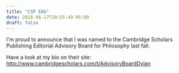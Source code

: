 ```yaml
---
title: "CSP EAG"
date: 2018-06-17T20:55:49-05:00
draft: false
---
```


I'm proud to announce that I was named to the Cambridge Scholars Publishing Editorial Advisory Board for Philosophy last fall.

Have a look at my bio on their site: http://www.cambridgescholars.com/t/AdvisoryBoardDylan
